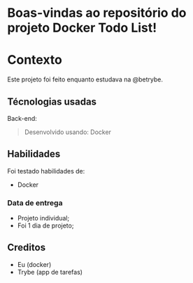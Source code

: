# Boas-vindas ao repositório do projeto Docker Todo List!

# Contexto
Este projeto foi feito enquanto estudava na @betrybe.

## Técnologias usadas

Back-end:
> Desenvolvido usando: Docker

## Habilidades

Foi testado habilidades de:

- Docker

### Data de entrega

- Projeto individual;
- Foi 1 dia de projeto;

## Creditos
- Eu (docker)
- Trybe (app de tarefas)